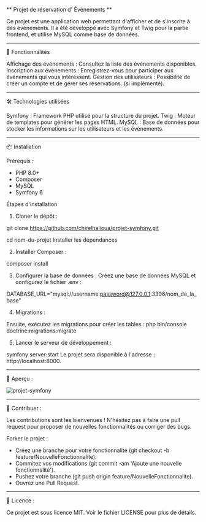 ** Projet de réservation d' Événements **

Ce projet est une application web permettant d'afficher et de s'inscrire à des événements. Il a été développé avec Symfony et Twig pour la partie frontend, et utilise MySQL comme base de données.

---

🚀 Fonctionnalités

Affichage des événements : Consultez la liste des événements disponibles.
Inscription aux événements : Enregistrez-vous pour participer aux événements qui vous intéressent.
Gestion des utilisateurs : Possibilité de créer un compte et de gérer ses réservations.  (si implémenté).

---

🛠️ Technologies utilisées

Symfony : Framework PHP utilisé pour la structure du projet.
Twig : Moteur de templates pour générer les pages HTML.
MySQL : Base de données pour stocker les informations sur les utilisateurs et les événements.

---

📦 Installation

Prérequis : 
- PHP 8.0+
- Composer
- MySQL
- Symfony 6
  
Étapes d'installation

1) Cloner le dépôt :
   
git clone https://github.com/chirelhalioua/projet-symfony.git

cd nom-du-projet
Installer les dépendances

2) Installer Composer :
   
composer install

3) Configurer la base de données : 
Créez une base de données MySQL et configurez le fichier .env :

DATABASE_URL="mysql://username:password@127.0.0.1:3306/nom_de_la_base"

4) Migrations :
   
Ensuite, exécutez les migrations pour créer les tables :
php bin/console doctrine:migrations:migrate

5) Lancer le serveur de développement :
   
symfony server:start
Le projet sera disponible à l'adresse : http://localhost:8000.

---

🎨 Aperçu : 

![projet-symfony](https://github.com/user-attachments/assets/b8f281b9-af7b-4fc2-82aa-21a4c8258cc7)

---

🤝 Contribuer : 

Les contributions sont les bienvenues ! N'hésitez pas à faire une pull request pour proposer de nouvelles fonctionnalités ou corriger des bugs.

Forker le projet : 

- Créez une branche pour votre fonctionnalité (git checkout -b feature/NouvelleFonctionnalite).
- Commitez vos modifications (git commit -am 'Ajoute une nouvelle fonctionnalité').
- Pushez votre branche (git push origin feature/NouvelleFonctionnalite).
- Ouvrez une Pull Request.

---

📜 Licence : 

Ce projet est sous licence MIT. Voir le fichier LICENSE pour plus de détails.
